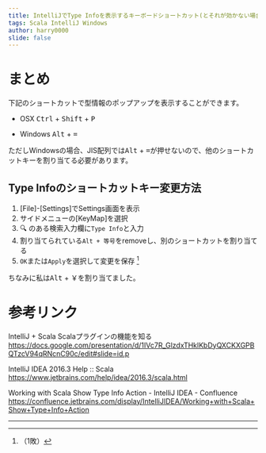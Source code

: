 ```yaml
---
title: IntelliJでType Infoを表示するキーボードショートカット(とそれが効かない場合の対処方法)
tags: Scala IntelliJ Windows
author: harry0000
slide: false
---
```

# まとめ

下記のショートカットで型情報のポップアップを表示することができます。

* OSX
<kbd>Ctrl</kbd> + <kbd>Shift</kbd> + <kbd>P</kbd>

* Windows
<kbd>Alt</kbd> + <kbd>=</kbd>

ただしWindowsの場合、JIS配列では<kbd>Alt</kbd> + <kbd>=</kbd>が押せないので、他のショートカットキーを割り当てる必要があります。

## Type Infoのショートカットキー変更方法

1. [File]-[Settings]でSettings画面を表示
2. サイドメニューの[KeyMap]を選択
3. :mag: のある検索入力欄に`Type Info`と入力
4. 割り当てられている`Alt + 等号`をremoveし、別のショートカットを割り当てる
5. `OK`または`Apply`を選択して変更を保存 [^1]

ちなみに私は<kbd>Alt</kbd> + <kbd>￥</kbd>を割り当てました。

# 参考リンク

IntelliJ + Scala Scalaプラグインの機能を知る
https://docs.google.com/presentation/d/1IVc7R_GlzdxTHklKbDyQXCKXGPBQTzcV94qRNcnC90c/edit#slide=id.p

IntelliJ IDEA 2016.3 Help :: Scala
https://www.jetbrains.com/help/idea/2016.3/scala.html

Working with Scala Show Type Info Action - IntelliJ IDEA - Confluence
https://confluence.jetbrains.com/display/IntelliJIDEA/Working+with+Scala+Show+Type+Info+Action

---

[^1]: （1敗）
